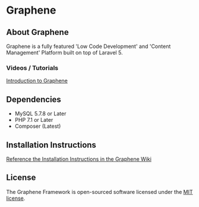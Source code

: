 <h1>Graphene</h1>

## About Graphene

Graphene is a fully featured 'Low Code Development' and 'Content Management' Platform built on top of Laravel 5.

### Videos / Tutorials
[Introduction to Graphene](https://www.youtube.com/watch?v=qaTPaJ3DFmM)

## Dependencies
 - MySQL 5.7.8 or Later
 - PHP 7.1 or Later 
 - Composer (Latest)
## Installation Instructions
 [Reference the Installation Instructions in the Graphene Wiki](https://github.com/EscherLabs/Graphene/wiki)

## License

The Graphene Framework is open-sourced software licensed under the [MIT license](http://opensource.org/licenses/MIT).
